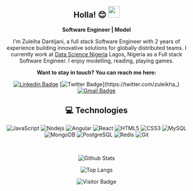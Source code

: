 <div align="center">

## Holla! 😊 <img src="https://raw.githubusercontent.com/aemmadi/aemmadi/master/wave.gif" width="30px">

**Software Engineer | Model**

I'm Zuleiha Dantijani, a full stack Software Engineer with 2 years of experience building innovative solutions for globally distributed teams. I currently work at [Data Science Nigeria](https://www.datasciencenigeria.org/) Lagos, Nigeria as a Full stack Software Engineer. I enjoy modelling, reading, playing games.

**Want to stay in touch? You can reach me here:**

[![Linkedin Badge](https://img.shields.io/badge/-dantijanizuleiha-blue?style=flat-square&logo=Linkedin&logoColor=white&link=https://https://www.linkedin.com/in/dantijani-zuleiha-577a15bb/)](https://www.linkedin.com/in/dantijani-zuleiha-577a15bb/)
[![Twitter Badge](https://img.shields.io/badge/-@-0B3C49?style=flat-square&labelColor=0B3C49&logo=Twitter&link=https://twitter.com/zuleikha_)](https://twitter.com/zuleikha_)
[![Gmail Badge](https://img.shields.io/badge/-tzuleiha@gmail.com-c14438?style=flat-square&logo=Gmail&logoColor=white&link=mailto:tzuleiha@gmail.com)](mailto:tzuleiha@gmail.com)



## 💻 Technologies

![JavaScript](https://img.shields.io/badge/-JavaScript-black?style=flat-square&logo=javascript)
![Nodejs](https://img.shields.io/badge/-Nodejs-black?style=flat-square&logo=Node.js)
![Angular](https://img.shields.io/badge/-Angular-DD0031?style=flat-square&logo=angular)
![React](https://img.shields.io/badge/-React-black?style=flat-square&logo=react)
![HTML5](https://img.shields.io/badge/-HTML5-E34F26?style=flat-square&logo=html5&logoColor=white)
![CSS3](https://img.shields.io/badge/-CSS3-1572B6?style=flat-square&logo=css3)
![MySQL](https://img.shields.io/badge/-MySQL-black?style=flat-square&logo=mysql)
![MongoDB](https://img.shields.io/badge/-MongoDB-black?style=flat-square&logo=mongodb)
![PostgreSQL](https://img.shields.io/badge/-PostgreSQL-336791?style=flat-square&logo=postgresql)
![Redis](https://img.shields.io/badge/-Redis-black?style=flat-square&logo=redis)
![Git](https://img.shields.io/badge/-Git-black?style=flat-square&logo=git)

<br>

![Github Stats](https://github-readme-stats.vercel.app/api?username=zulieh&show_icons=true&count_private=true)

![Top Langs](https://github-readme-stats.vercel.app/api/top-langs/?username=zulieh&layout=compact)

![Visitor Badge](https://visitor-badge.laobi.icu/badge?page_id=zulieh)

</div>
